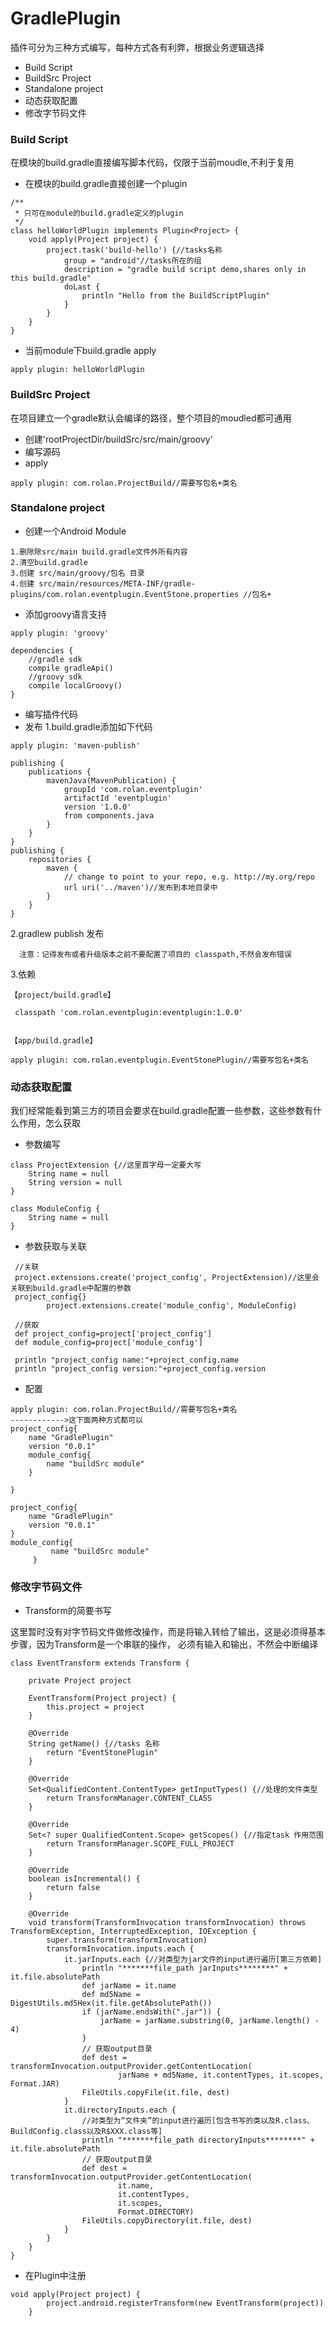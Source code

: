 # GradlePlugin
插件可分为三种方式编写，每种方式各有利弊，根据业务逻辑选择
* Build Script
* BuildSrc Project
* Standalone project
* 动态获取配置
* 修改字节码文件

### Build Script
在模块的build.gradle直接编写脚本代码，仅限于当前moudle,不利于复用

* 在模块的build.gradle直接创建一个plugin
```
/**
 * 只可在module的build.gradle定义的plugin
 */
class helloWorldPlugin implements Plugin<Project> {
    void apply(Project project) {
        project.task('build-hello') {//tasks名称
            group = "android"//tasks所在的组
            description = "gradle build script demo,shares only in this build.gradle"
            doLast {
                println "Hello from the BuildScriptPlugin"
            }
        }
    }
}
```
* 当前module下build.gradle apply
```
apply plugin: helloWorldPlugin
```
### BuildSrc Project
在项目建立一个gradle默认会编译的路径，整个项目的moudled都可通用

* 创建'rootProjectDir/buildSrc/src/main/groovy'
* 编写源码
* apply
```
apply plugin: com.rolan.ProjectBuild//需要写包名+类名
```

### Standalone project
* 创建一个Android Module
```
1.删除除src/main build.gradle文件外所有内容
2.清空build.gradle
3.创建 src/main/groovy/包名 目录
4.创建 src/main/resources/META-INF/gradle-plugins/com.rolan.eventplugin.EventStone.properties //包名+
```
* 添加groovy语言支持
```
apply plugin: 'groovy'

dependencies {
    //gradle sdk
    compile gradleApi()
    //groovy sdk
    compile localGroovy()
}
```
* 编写插件代码
* 发布
1.build.gradle添加如下代码
```
apply plugin: 'maven-publish'

publishing {
    publications {
        mavenJava(MavenPublication) {
            groupId 'com.rolan.eventplugin'
            artifactId 'eventplugin'
            version '1.0.0'
            from components.java
        }
    }
}
publishing {
    repositories {
        maven {
            // change to point to your repo, e.g. http://my.org/repo
            url uri('../maven')//发布到本地目录中
        }
    }
}

```
2.gradlew publish 发布
 ```
   注意：记得发布或者升级版本之前不要配置了项目的 classpath,不然会发布错误
 ```
  
  
3.依赖
```
【project/build.gradle】

 classpath 'com.rolan.eventplugin:eventplugin:1.0.0'
 
 
【app/build.gradle】

apply plugin: com.rolan.eventplugin.EventStonePlugin//需要写包名+类名

```

### 动态获取配置
  我们经常能看到第三方的项目会要求在build.gradle配置一些参数，这些参数有什么作用，怎么获取
  
 * 参数编写
 ```
 class ProjectExtension {//这里首字母一定要大写
     String name = null
     String version = null
 }
 
 class ModuleConfig {
     String name = null
 }
 
 ```
 
 * 参数获取与关联
 ```
  //关联
  project.extensions.create('project_config', ProjectExtension)//这里会关联到build.gradle中配置的参数
  project_config{}
         project.extensions.create('module_config', ModuleConfig)
         
  //获取       
  def project_config=project['project_config']
  def module_config=project['module_config']
  
  println "project_config name:"+project_config.name
  println "project_config version:"+project_config.version
 
 ```
 * 配置
 ```
 apply plugin: com.rolan.ProjectBuild//需要写包名+类名
 ------------>这下面两种方式都可以
 project_config{
     name "GradlePlugin"
     version "0.0.1"
     module_config{
         name "buildSrc module"
     }
 
 }
 
 project_config{
     name "GradlePlugin"
     version "0.0.1"
 }
 module_config{
          name "buildSrc module"
      }
 ```
 
 ### 修改字节码文件
 * Transform的简要书写
 
 这里暂时没有对字节码文件做修改操作，而是将输入转给了输出，这是必须得基本步骤，因为Transform是一个串联的操作，
 必须有输入和输出，不然会中断编译
 ```
 class EventTransform extends Transform {
 
     private Project project
 
     EventTransform(Project project) {
         this.project = project
     }
 
     @Override
     String getName() {//tasks 名称
         return "EventStonePlugin"
     }
 
     @Override
     Set<QualifiedContent.ContentType> getInputTypes() {//处理的文件类型
         return TransformManager.CONTENT_CLASS
     }
 
     @Override
     Set<? super QualifiedContent.Scope> getScopes() {//指定task 作用范围
         return TransformManager.SCOPE_FULL_PROJECT
     }
 
     @Override
     boolean isIncremental() {
         return false
     }
 
     @Override
     void transform(TransformInvocation transformInvocation) throws TransformException, InterruptedException, IOException {
         super.transform(transformInvocation)
         transformInvocation.inputs.each {
             it.jarInputs.each {//对类型为jar文件的input进行遍历[第三方依赖]
                 println "*******file_path jarInputs********" + it.file.absolutePath
                 def jarName = it.name
                 def md5Name = DigestUtils.md5Hex(it.file.getAbsolutePath())
                 if (jarName.endsWith(".jar")) {
                     jarName = jarName.substring(0, jarName.length() - 4)
                 }
                 // 获取output目录
                 def dest = transformInvocation.outputProvider.getContentLocation(
                         jarName + md5Name, it.contentTypes, it.scopes, Format.JAR)
                 FileUtils.copyFile(it.file, dest)
             }
             it.directoryInputs.each {
                 //对类型为“文件夹”的input进行遍历[包含书写的类以及R.class、BuildConfig.class以及R$XXX.class等]
                 println "*******file_path directoryInputs********" + it.file.absolutePath
                 // 获取output目录
                 def dest = transformInvocation.outputProvider.getContentLocation(
                         it.name,
                         it.contentTypes,
                         it.scopes,
                         Format.DIRECTORY)
                 FileUtils.copyDirectory(it.file, dest)
             }
         }
     }
 }
 ```
 * 在Plugin中注册
 ```
 void apply(Project project) {
         project.android.registerTransform(new EventTransform(project))
     }
 ```